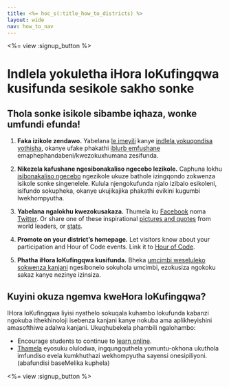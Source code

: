 ```yaml
---
title: <%= hoc_s(:title_how_to_districts) %>
layout: wide
nav: how_to_nav
---
```

<%= view :signup_button %>

# Indlela yokuletha iHora loKufingqwa kusifunda sesikole sakho sonke

## Thola sonke isikole sibambe iqhaza, wonke umfundi efunda!

1. **Faka izikole zendawo.** Yabelana [le imeyili](<%= resolve_url('/promote/resources#sample-emails') %>) kanye [indlela yokuqondisa yothisha](<%= resolve_url('/how-to') %>), okanye ufake phakathi [iblurb emfushane](<%= resolve_url('/promote/stats') %>) emaphephandabeni/kwezokuxhumana zesifunda.

2. **Nikezela kafushane ngesibonakaliso ngecebo lezikole.** Caphuna lokhu [isibonakaliso ngecebo](<%= localized_file('/files/HOC_Logistics_plan.pdf') %>) ngezikole ukuze bathole izingqondo zokwenza isikole sonke singenelele. Kulula njengokufunda njalo izibalo esikoleni, isifundo sokupheka, okanye ukujikajika phakathi evikini kugumbi lwekhompyutha.

3. **Yabelana ngalokhu kwezokusakaza.** Thumela ku [Facebook](https://www.facebook.com/sharer/sharer.php?u=http%3A%2F%2Fhourofcode.com%2Fus) noma [Twitter](https://twitter.com/intent/tweet?url=http%3A%2F%2Fhourofcode.com&text=I%27m%20participating%20in%20this%20year%27s%20%23HourOfCode%2C%20are%20you%3F%20%40codeorg&original_referer=https%3A%2F%2Fwww.google.com%2Furl%3Fq%3Dhttps%253A%252F%252Ftwitter.com%252Fshare%253Fhashtags%253D%2526amp%253Brelated%253Dcodeorg%2526amp%253Btext%253DI%252527m%252Bparticipating%252Bin%252Bthis%252Byear%252527s%252B%252523HourOfCode%25252C%252Bare%252Byou%25253F%252B%252540codeorg%2526amp%253Burl%253Dhttp%25253A%25252F%25252Fhourofcode.com%26sa%3DD%26sntz%3D1%26usg%3DAFQjCNE1GLTUbKZfMlEh9Aj5w0iswz6PYQ&related=codeorg&hashtags=). Or share one of these inspirational [pictures and quotes](<%= resolve_url('/promote/resources#social') %>) from world leaders, or [stats](<%= resolve_url('/promote/stats') %>).

4. **Promote on your district’s homepage.** Let visitors know about your participation and Hour of Code events. Link it to [Hour of Code](<%= resolve_url('/') %>).

5. **Phatha iHora loKufingqwa kusifunda.** Bheka [ umcimbi weseluleko sokwenza kanjani](<%= resolve_url('/how-to/events') %>) ngesibonelo sokuhola umcimbi, ezokusiza ngokoku sakaz kanye nezinye izinsiza.

## Kuyini okuza ngemva kweHora loKufingqwa?

IHora loKufingqwa liyisi nyathelo sokuqala kuhambo lokufunda kabanzi ngokuba ithekhinoloji isebenza kanjani kanye nokuba ama aplikheyishini amasofthiwe adalwa kanjani. Ukuqhubekela phambili ngalohambo:

- Encourage students to continue to [learn online](<%= resolve_url('https://code.org/learn/beyond') %>).
- [Thamela](<%= resolve_url('https://code.org/professional-development-workshops') %>) eyosuku olulodwa, ingqungquthela yomuntu-okhona ukuthola imfundiso evela kumkhuthazi wekhompyutha sayensi onesipiliyoni. (abafundisi baseMelika kuphela)

<%= view :signup_button %>